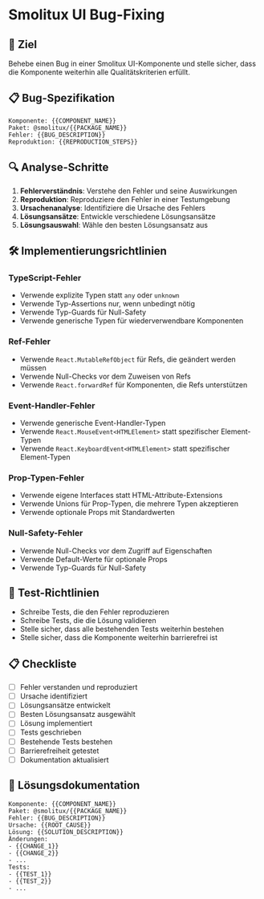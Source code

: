 # Smolitux UI Bug-Fixing

## 🎯 Ziel

Behebe einen Bug in einer Smolitux UI-Komponente und stelle sicher, dass die Komponente weiterhin alle Qualitätskriterien erfüllt.

## 📋 Bug-Spezifikation

```
Komponente: {{COMPONENT_NAME}}
Paket: @smolitux/{{PACKAGE_NAME}}
Fehler: {{BUG_DESCRIPTION}}
Reproduktion: {{REPRODUCTION_STEPS}}
```

## 🔍 Analyse-Schritte

1. **Fehlerverständnis**: Verstehe den Fehler und seine Auswirkungen
2. **Reproduktion**: Reproduziere den Fehler in einer Testumgebung
3. **Ursachenanalyse**: Identifiziere die Ursache des Fehlers
4. **Lösungsansätze**: Entwickle verschiedene Lösungsansätze
5. **Lösungsauswahl**: Wähle den besten Lösungsansatz aus

## 🛠️ Implementierungsrichtlinien

### TypeScript-Fehler

- Verwende explizite Typen statt `any` oder `unknown`
- Verwende Typ-Assertions nur, wenn unbedingt nötig
- Verwende Typ-Guards für Null-Safety
- Verwende generische Typen für wiederverwendbare Komponenten

### Ref-Fehler

- Verwende `React.MutableRefObject` für Refs, die geändert werden müssen
- Verwende Null-Checks vor dem Zuweisen von Refs
- Verwende `React.forwardRef` für Komponenten, die Refs unterstützen

### Event-Handler-Fehler

- Verwende generische Event-Handler-Typen
- Verwende `React.MouseEvent<HTMLElement>` statt spezifischer Element-Typen
- Verwende `React.KeyboardEvent<HTMLElement>` statt spezifischer Element-Typen

### Prop-Typen-Fehler

- Verwende eigene Interfaces statt HTML-Attribute-Extensions
- Verwende Unions für Prop-Typen, die mehrere Typen akzeptieren
- Verwende optionale Props mit Standardwerten

### Null-Safety-Fehler

- Verwende Null-Checks vor dem Zugriff auf Eigenschaften
- Verwende Default-Werte für optionale Props
- Verwende Typ-Guards für Null-Safety

## 🧪 Test-Richtlinien

- Schreibe Tests, die den Fehler reproduzieren
- Schreibe Tests, die die Lösung validieren
- Stelle sicher, dass alle bestehenden Tests weiterhin bestehen
- Stelle sicher, dass die Komponente weiterhin barrierefrei ist

## 📋 Checkliste

- [ ] Fehler verstanden und reproduziert
- [ ] Ursache identifiziert
- [ ] Lösungsansätze entwickelt
- [ ] Besten Lösungsansatz ausgewählt
- [ ] Lösung implementiert
- [ ] Tests geschrieben
- [ ] Bestehende Tests bestehen
- [ ] Barrierefreiheit getestet
- [ ] Dokumentation aktualisiert

## 📝 Lösungsdokumentation

```
Komponente: {{COMPONENT_NAME}}
Paket: @smolitux/{{PACKAGE_NAME}}
Fehler: {{BUG_DESCRIPTION}}
Ursache: {{ROOT_CAUSE}}
Lösung: {{SOLUTION_DESCRIPTION}}
Änderungen:
- {{CHANGE_1}}
- {{CHANGE_2}}
- ...
Tests:
- {{TEST_1}}
- {{TEST_2}}
- ...
```